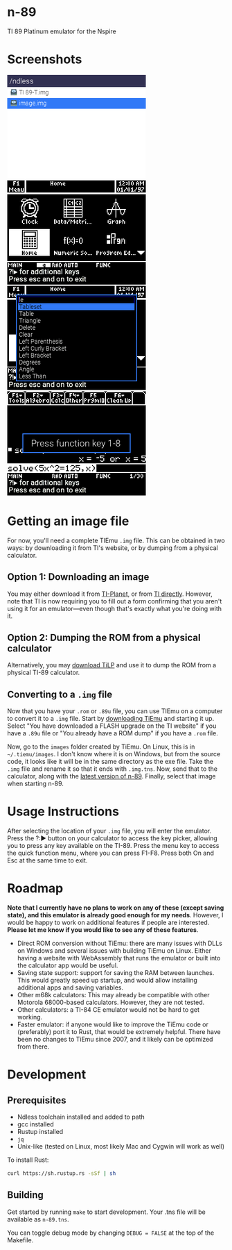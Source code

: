 # n-89
TI 89 Platinum emulator for the Nspire

# Screenshots
![File picker](<screenshots/File chooser.png>)
![Home](screenshots/Home.png)
![Key picker](<screenshots/Key picker.png>)
![Function keys](<screenshots/Function Key.png>)

# Getting an image file
For now, you'll need a complete TIEmu `.img` file. This can be obtained
in two ways: by downloading it from TI's website, or by dumping from a
physical calculator.

## Option 1: Downloading an image
You may either download it from [TI-Planet], or from [TI directly].
However, note that TI is now requiring you to fill out a form confirming
that you aren't using it for an emulator—even though that's exactly what
you're doing with it.

## Option 2: Dumping the ROM from a physical calculator
Alternatively, you may [download TiLP] and use it to dump the ROM from
a physical TI-89 calculator.

## Converting to a `.img` file
Now that you have your `.rom` or `.89u` file, you can use TIEmu on a
computer to convert it to a `.img` file. Start by [downloading TiEmu]
and starting it up. Select "You have downloaded a FLASH upgrade on the
TI website" if you have a `.89u` file or "You already have a ROM dump"
if you have a `.rom` file.

Now, go to the `images` folder created by TiEmu. On Linux, this is in
`~/.tiemu/images`. I don't know where it is on Windows, but from the
source code, it looks like it will be in the same directory as the exe
file. Take the `.img` file and rename it so that it ends with
`.img.tns`. Now, send that to the calculator, along with the
[latest version of n-89]. Finally, select that image when starting n-89.


[TI-Planet]: https://tiplanet.org/forum/archives_voir.php?id=1863
[TI directly]: https://education.ti.com/en/software/details/en/6633925F6176419197BF6CA051F5F7B4/89ti89tioperatingsystem
[download TiLP]: http://lpg.ticalc.org/prj_tilp/index.html
[downloading TiEmu]: http://lpg.ticalc.org/prj_tiemu/
[latest version of n-89]: https://github.com/lights0123/n-89/releases

# Usage Instructions
After selecting the location of your `.img` file, you will enter the
emulator. Press the ?:▶ button on your calculator to access the key
picker, allowing you to press any key available on the TI-89. Press the
menu key to access the quick function menu, where you can press F1-F8.
Press both On and Esc at the same time to exit.

# Roadmap
**Note that I currently have no plans to work on any of these (except
saving state), and this emulator is already good enough for my needs**.
However, I would be happy to work on additional features if people are
interested. **Please let me know if you would like to see any of these
features**.

- Direct ROM conversion without TiEmu: there are many issues with DLLs
  on Windows and several issues with building TiEmu on Linux. Either
  having a website with WebAssembly that runs the emulator or built into
  the calculator app would be useful.
- Saving state support: support for saving the RAM between launches.
  This would greatly speed up startup, and would allow installing
  additional apps and saving variables.
- Other m68k calculators: This may already be compatible with other
  Motorola 68000-based calculators. However, they are not tested.
- Other calculators: a TI-84 CE emulator would not be hard to get
  working.
- Faster emulator: if anyone would like to improve the TiEmu code or
  (preferably) port it to Rust, that would be extremely helpful. There
  have been no changes to TiEmu since 2007, and it likely can be
  optimized from there.

# Development
## Prerequisites
- Ndless toolchain installed and added to path
- gcc installed
- Rustup installed
- `jq`
- Unix-like (tested on Linux, most likely Mac and Cygwin will work as
  well)

To install Rust:
```bash
curl https://sh.rustup.rs -sSf | sh
```

## Building
Get started by running `make` to start development. Your .tns file will
be available as `n-89.tns`.

You can toggle debug mode by changing `DEBUG = FALSE` at the top of the
Makefile.
